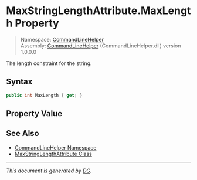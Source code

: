 ﻿# MaxStringLengthAttribute.MaxLength Property

> Namespace: [CommandLineHelper](_toc.CommandLineHelper.md#commandlinehelper-namespace)\
> Assembly: [CommandLineHelper](_toc.CommandLineHelper.md) (CommandLineHelper.dll) version 1.0.0.0

The length constraint for the string.

## Syntax

```csharp
public int MaxLength { get; }
```

## Property Value



## See Also

- [CommandLineHelper Namespace](_toc.CommandLineHelper.md#commandlinehelper-namespace)
- [MaxStringLengthAttribute Class](CommandLineHelper.MaxStringLengthAttribute.md)

---

_This document is generated by [DG](https://github.com/Khojasteh/dg)._
